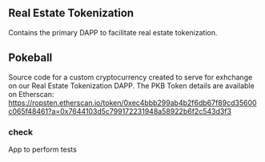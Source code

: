 ## Real Estate Tokenization
Contains the primary DAPP to facilitate real estate tokenization.

## Pokeball
Source code for a custom cryptocurrency created to serve for exhchange on our Real Estate Tokenization DAPP.
The PKB Token details are available on Etherscan:
https://ropsten.etherscan.io/token/0xec4bbb299ab4b2f6db67f89cd35600c065f48461?a=0x7644103d5c799172231948a58922b6f2c543d3f3

### check 
App to perform tests
